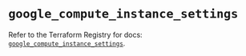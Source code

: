 # `google_compute_instance_settings`

Refer to the Terraform Registry for docs: [`google_compute_instance_settings`](https://registry.terraform.io/providers/hashicorp/google/6.33.0/docs/resources/compute_instance_settings).
